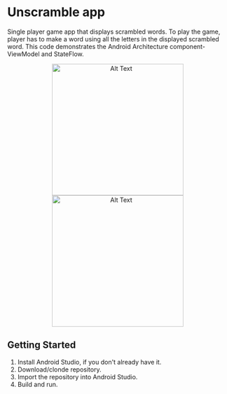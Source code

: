 Unscramble app
=================================

Single player game app that displays scrambled words. To play the game, player has to make a
word using all the letters in the displayed scrambled word.
This code demonstrates the Android Architecture component- ViewModel and StateFlow.

<p align="center">
  
  <img src="https://github.com/user-attachments/assets/b6b46f75-f71c-44d6-9ee8-09f747ca1399" alt="Alt Text" width="300" >
    
  <br />
  
  <img src="https://github.com/user-attachments/assets/23c7e972-5954-4562-ad66-01ea00a54ab7" alt="Alt Text" height="300" >

</p>

Getting Started
---------------
1. Install Android Studio, if you don't already have it.
2. Download/clonde repository.
3. Import the repository into Android Studio.
4. Build and run.
